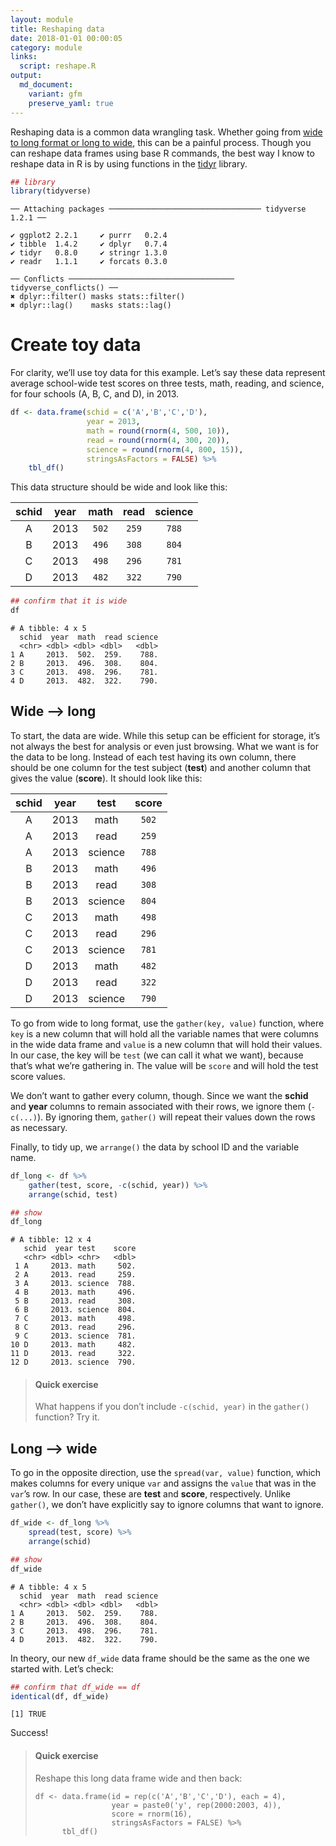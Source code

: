 ```yaml
---
layout: module
title: Reshaping data
date: 2018-01-01 00:00:05
category: module
links:
  script: reshape.R
output:
  md_document:
    variant: gfm
    preserve_yaml: true
---
```


Reshaping data is a common data wrangling task. Whether going from [wide
to long format or long to
wide](https://en.wikipedia.org/wiki/Wide_and_narrow_data), this can be a
painful process. Though you can reshape data frames using base R
commands, the best way I know to reshape data in R is by using functions
in the [tidyr](http://tidyr.tidyverse.org) library.

``` r
## library
library(tidyverse)
```

    ── Attaching packages ────────────────────────────────── tidyverse 1.2.1 ──

    ✔ ggplot2 2.2.1     ✔ purrr   0.2.4
    ✔ tibble  1.4.2     ✔ dplyr   0.7.4
    ✔ tidyr   0.8.0     ✔ stringr 1.3.0
    ✔ readr   1.1.1     ✔ forcats 0.3.0

    ── Conflicts ───────────────────────────────────── tidyverse_conflicts() ──
    ✖ dplyr::filter() masks stats::filter()
    ✖ dplyr::lag()    masks stats::lag()

# Create toy data

For clarity, we’ll use toy data for this example. Let’s say these data
represent average school-wide test scores on three tests, math, reading,
and science, for four schools (A, B, C, and D), in 2013.

``` r
df <- data.frame(schid = c('A','B','C','D'),
                 year = 2013,
                 math = round(rnorm(4, 500, 10)),
                 read = round(rnorm(4, 300, 20)),
                 science = round(rnorm(4, 800, 15)),
                 stringsAsFactors = FALSE) %>%
    tbl_df()
```

This data structure should be wide and look like this:

| schid | year | math  | read  | science |
| :---: | :--: | :---: | :---: | :-----: |
|   A   | 2013 | `502` | `259` |  `788`  |
|   B   | 2013 | `496` | `308` |  `804`  |
|   C   | 2013 | `498` | `296` |  `781`  |
|   D   | 2013 | `482` | `322` |  `790`  |

``` r
## confirm that it is wide
df
```

    # A tibble: 4 x 5
      schid  year  math  read science
      <chr> <dbl> <dbl> <dbl>   <dbl>
    1 A     2013.  502.  259.    788.
    2 B     2013.  496.  308.    804.
    3 C     2013.  498.  296.    781.
    4 D     2013.  482.  322.    790.

## Wide –\> long

To start, the data are wide. While this setup can be efficient for
storage, it’s not always the best for analysis or even just browsing.
What we want is for the data to be long. Instead of each test having its
own column, there should be one column for the test subject (**test**)
and another column that gives the value (**score**). It should look like
this:

| schid | year |  test   | score |
| :---: | :--: | :-----: | :---: |
|   A   | 2013 |  math   | `502` |
|   A   | 2013 |  read   | `259` |
|   A   | 2013 | science | `788` |
|   B   | 2013 |  math   | `496` |
|   B   | 2013 |  read   | `308` |
|   B   | 2013 | science | `804` |
|   C   | 2013 |  math   | `498` |
|   C   | 2013 |  read   | `296` |
|   C   | 2013 | science | `781` |
|   D   | 2013 |  math   | `482` |
|   D   | 2013 |  read   | `322` |
|   D   | 2013 | science | `790` |

To go from wide to long format, use the `gather(key, value)` function,
where `key` is a new column that will hold all the variable names that
were columns in the wide data frame and `value` is a new column that
will hold their values. In our case, the key will be `test` (we can call
it what we want), because that’s what we’re gathering in. The value will
be `score` and will hold the test score values.

We don’t want to gather every column, though. Since we want the
**schid** and **year** columns to remain associated with their rows, we
ignore them (`-c(...)`). By ignoring them, `gather()` will repeat their
values down the rows as necessary.

Finally, to tidy up, we `arrange()` the data by school ID and the
variable name.

``` r
df_long <- df %>%
    gather(test, score, -c(schid, year)) %>%
    arrange(schid, test)

## show
df_long
```

    # A tibble: 12 x 4
       schid  year test    score
       <chr> <dbl> <chr>   <dbl>
     1 A     2013. math     502.
     2 A     2013. read     259.
     3 A     2013. science  788.
     4 B     2013. math     496.
     5 B     2013. read     308.
     6 B     2013. science  804.
     7 C     2013. math     498.
     8 C     2013. read     296.
     9 C     2013. science  781.
    10 D     2013. math     482.
    11 D     2013. read     322.
    12 D     2013. science  790.

> #### Quick exercise
> 
> What happens if you don’t include `-c(schid, year)` in the `gather()`
> function? Try it.

## Long –\> wide

To go in the opposite direction, use the `spread(var, value)` function,
which makes columns for every unique `var` and assigns the `value` that
was in the `var`’s row. In our case, these are **test** and **score**,
respectively. Unlike `gather()`, we don’t have explicitly say to ignore
columns that want to ignore.

``` r
df_wide <- df_long %>%
    spread(test, score) %>%
    arrange(schid)

## show
df_wide
```

    # A tibble: 4 x 5
      schid  year  math  read science
      <chr> <dbl> <dbl> <dbl>   <dbl>
    1 A     2013.  502.  259.    788.
    2 B     2013.  496.  308.    804.
    3 C     2013.  498.  296.    781.
    4 D     2013.  482.  322.    790.

In theory, our new `df_wide` data frame should be the same as the one we
started with. Let’s check:

``` r
## confirm that df_wide == df
identical(df, df_wide)
```

    [1] TRUE

Success\!

> #### Quick exercise
> 
> Reshape this long data frame wide and then back:
> 
>     df <- data.frame(id = rep(c('A','B','C','D'), each = 4),
>                      year = paste0('y', rep(2000:2003, 4)),
>                      score = rnorm(16),
>                      stringsAsFactors = FALSE) %>%
>           tbl_df()
